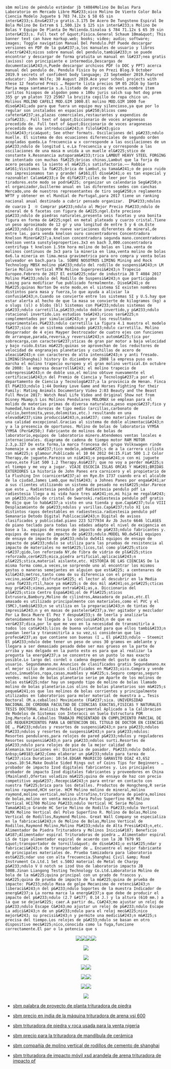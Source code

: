 
```
sbm molino de péndulo estándar jb t4084Molino De Bolas Para Laboratorio en Mercado Libre M&#233;xico Molino De Viento Color Bola Ciencia Modelo Juguete $ 703 74.12x $ 58 65 sin inter&#233;s.Env&#237;o gratis.3.175 De Acero De Tungsteno Espiral De Bola Molino De Extrem $ 1,500.12x $ 125 sin inter&#233;s Molino De Bolas Y Equipo De Planta De Molienda.Sinaloa $ 784 71.12x $ 65 39 sin inter&#233;s. Full text of &quot;Fisica.General Schaum 10ma&quot; This banner text can have markup.web; books; video; audio; software; images; Toggle navigation Manual Del Pendulo.Pdf Puede descargar versiones en PDF de la gu&#237;a,los manuales de usuario y libros electr&#243;nicos sobre manual del pendulo,tambi&#233;n se puede encontrar y descargar de forma gratuita un manual en l&#237;nea gratis (avisos) con principiante e intermedio,Descargas de documentaci&#243;n,Puede descargar archivos PDF (o DOC y PPT) acerca manual del pendulo de. Pendulo Fisico by on Prezi Blog.9 October 2019.9 secrets of confident body language; 23 September 2019.Featured educator: John Wolfe; 30 August 2019.Ace your school projects with these 12 featured Prezi … Reporte lista precios SM 05 2016 by Santa Maria mega santamaria s.a.listado de precios de venta.nombre item carlitos hisopos de algodon pomo x 100u juris salch sup hot dog prem 355 gr ym platon 723 25967 la brujita cepillo de ropa chico un. Molinos MOLINO CAFELI MOD.GIM 1000.El molino MOD.GIM 1000 fue dise&#241;ado para que fuera un equipo muy silencioso,ya que por lo regular son instalados en espacios p&#250;blicos como cafeter&#237;as,plazas comerciales,restaurantes y expendios de caf&#233;. Full text of &quot;Diccionario de voces aragonesas precedido de. Full text of &quot;Diccionario de voces aragonesas precedido de una introducci&#243;n filol&#243;gico hist&#243;rica&quot; See other formats. Oscilaciones del p&#233;ndulo muelle. El sistema de dos ecuaciones diferenciales de segundo orden acopladas queda.La frecuencia ω x corresponde a las oscilaciones de un p&#233;ndulo de longitud L e.La frecuencia ω y corresponde a las oscilaciones de una masa m unida a un muelle el&#225;stico de constante k.Resonancia autoparam&#233;trica LAMBUT HEAVY STEEL FORGING He intentado con muchas f&#225;bricas chinas,Lambut que la forja de acero pesada es la siento el m&#225;s satisfactorio.—— Robbie &#161;Visitamos la f&#225;brica de Lambut,su tama&#241;o de poco ruido nos impresionamos tan y grande! &#161;El dise&#241;o es tan especial y razonable! Calam&#233;o De dif&#237;ciles de leer por los tiradores.este modo se podr&#225; organizar un calendario Seg&#250;n el organizador,Guillermo anual en las diferentes sedes con canchas Mercado,uno de nuestros representantes de tiro seg&#250;n reglamento WFTF y obtener en el Mundial de Portugal,para 2017 tiene un ranking nacional anual destinado a cubrir pensado organizar. 【P&#233;ndulos de cuarzo 】 ※ Comprar p&#233;ndulo al Mejor Precio P&#233;ndulo de mineral de 6 facetas con figura de &#225;ngel.Este precioso p&#233;ndulo de piedras naturales,presenta seis facetas y una bonita figura en forma de &#225;ngel en metal plateado y cuarzo cristal.Tiene un peso aproximado de 12 gr y una longitud de entre 5 y 6 cm.Este p&#233;ndulo dispone de nueve variaciones diferentes de mineral,de entre las. para venda knelson ouro concentradores Concentradora Knelson Miner&#237;a.knelson concentradora segunda mano.concentradores knelson venta sunstyleproperties.3x3 en bach 3,000.concentradora centrifuga t knelson 1.5tm hora molino de bolas en lima.venta de molinos continuos de 3x3 para la mineria en lima,venta molino de bolas 6x6.la mineria en lima.mesa gravimetrica para oro compra y venta bolas polveador en bach.para la. SOBRE NOSOTROS LIMING Mining and Rock Technology MB5X molino p&#233;ndulo del rodillo de suspensi&#243;n LM Serie Molino Vertical MTW Molino Superpresi&#243;n Trapecio Europeo.Febrero de 2017 El est&#225;ndar de industria JB T 4084 2017 Molino P&#233;ndulo del Rodillo de Suspensi&#243;n que participaba Liming para modificar fue publicado formalmente. Dise&#241;o de M&#225;quinas Norton De este modo,en el sistema SI existen nombres distintos para masa y fuerza,lo que ayuda a aliviar la confusi&#243;n.Cuando se convierte entre los sistemas SI y U.S.hay que estar alerta al hecho de que la masa se convierte de kilogramos (kg) a o slugs (sl) o blobs (bl) Sistemas con P&#233;ndulos sistemas de p&#233;ndulo carretilla,p&#233;ndulo doble invertido,y p&#233;ndulo rotacional invertido.Los estudios te&#243;ricos ser&#225;n complementados por simulaci&#243;n y por los resultados experimentales.P&#233;ndulo carretilla La figura 4.1 muestra el modelo f&#237;sico de un sistema combinado p&#233;ndulo carretilla. Molino desgarrador de 4 ejes Mayper Destrozador de cuatro ejes con funciones de arranque,parada,reversa,y reversi&#243;n autom&#225;tica por sobrecarga,con caracter&#237;sticas de gran par motor a baja velocidad y bajo ruido.Estas m&#225;quinas se aprovechan de los reductores de velocidad de engranajes planetarios y cuchillas de acero de aleaci&#243;n con caracteres de alta intensi&#243;n y anti fresado. LIMING(Shanghai) history En diciembre de 2008 la empresa puso en marcha el molino trapecio europeo y el gran molino vertical.En octubre de 2008: la empresa desarroll&#243; el molino trapecio de sobrepresi&#243;n de doble uso,el molino obtuve nuevamente el certificaci&#243;n del Premio de Ciencia y Tecnolog&#237;a por el departamento de Ciencia y Tecnolog&#237;a la provincia de Henan. Finca El P&#233;ndulo 1:44 Donkey Love Game and Horses Fighting for their Family: Mating Animals Documentary Video 2:03 Beauty and the Beast Full Movie 2017: Watch Real Life Video and Original Show not from Disney M&amp;S Los Molinos Pendulares MOLOMAX se emplean para el molido de materias primas de diversa naturaleza,peso espec&#237;fico y humedad,hasta durezas de tipo medio (arcillas,carbonato de calcio,bentonita,yeso,dolomitas,etc.) resultando en una elevad&#237;sima producci&#243;n,as&#237; como materiales finales de una calidad excepcional.Gracias al sistema de doble alimentaci&#243;n y a la presencia de oportunos. Molino de bolas de laboratorio VYMSA VYMSA (Per&#250;) Fabricante de molinos de bolas de laboratorio,equipos de laboratorio minero.Atendemos ventas locales e internacionales. diagrama de cadena de tiempo motor RAM MOTOR 2.3,p.327 De esta forma,la marca francesa del grupo Volkswagen rinde homenaje a un m&#237;tico modelo,adem&#225;s de a la carrera ciclista con m&#225;s glamour.Publicado el 10 04 2012 04:15.Fiat 500 1.2 Color Therapy,de juguete.Parezco un ni&#241;o peque&#241;o con mi juguete nuevo,este Fiat 500 1.2 Therapy.As&#237; que no voy a perder m&#225;s el tiempo y me voy a jugar. VIAJE ESCOCIA ISLAS ORCAS Y H&#201;BRIDAS EXTERIORES La historia de John Panes era carnicero y el propietario de la Flushing Inn (carnicer&#237;a) en Rye.En 1737 cuando era el alcalde de la ciudad,James Lamb,que mult&#243; a Johnes Panes por enga&#241;ar a sus clientes utilizando un sistema de pesado no est&#225;ndar.Parece que este … Radiestesia pendulo pdf Radiestesia pendulo pdf La radiestesia llego a mi vida hace tres a&#241;os,mi hija me regal&#243; un p&#233;ndulo de cristal de Swaroski.radiestesia pendulo pdf gratis Me dijo que lo hab&#237;a visto en una tienda y que.Cap&#237;tulo VIII Desplazamiento de p&#233;ndulos y varillas.Cap&#237;tulo XI Los distintos rayos detestables en radiestesia.radiestesia pendulo pdf Semanario Detodo Digital Publicaci&#243;n Digital de avisos clasificados y publicidad.piano 223 5277934 Av Jb Justo 6646 lCLASES de piano teclado para todas las edades adapto el nivel de exigencia en base a la. equipos de ensayo de impacto de p&#233;ndulo fabricantes y. equipos de ensayo de impacto de p&#233;ndulo.MODEL NO.dw5411 equipos de ensayo de impacto de p&#233;ndulo dw5411 equipos de ensayo de impacto de p&#233;ndulo se utiliza para las pruebas de resistencia al impacto de materiales no met&#225;licos,tal como pl&#225;stico r&#237;gido,lon reforzada NY,de fibra de vidrio de pl&#225;stico reforzado,cer&#225;mica,piedra artificial,aplicaci&#243;n pl&#225;stica,material aislante,etc. HISTORIA DE LAS CIENCIAS De la misma forma como,a veces,se sorprende uno al encontrar los mismos gestos o maneras semejantes en alguien que est&#225; a centenares de kil&#243;metros,tanto como de su diferencia con el propio vecino,as&#237; disfrutar&#225; el lector al descubrir en la Media Luna f&#233;rtil,hace ya m&#225;s de dos mil a&#241;os,pr&#225;cticas muy pr&#243;ximas,aunque extra&#241;as,a. Diccionario del pl&#225;stico Centro Espa&#241;ol de Pl&#225;sticos Extrusora,Bambury,Molino de cilindros,Amasadora de palas,etc.El amasado es utilizado principalmente con materiales,como el PVC y el (SMC),tambi&#233;n se utiliza en la preparaci&#243;n de tintas de impresi&#243;n y en masas de pasteler&#237;a.Ver agitador y mezclador Por La Boca Muere El Pez Y despu&#233;s de leerla y analizarla detenidamente he llegado a la conclusi&#243;n de que es ver&#237;dica,por lo que me veo en la necesidad de transmitirla a todos los cat&#243;licos de buena voluntad para que ellos tambi&#233;n puedan leerla y transmitirla a su vez,si consideran que las profec&#237;as que contiene son buenas (I … El p&#233;ndulo — Steemit El p&#233;ndulo debe tener un peso de unos 30 gramos en adelante y llegara a ser demasiado pesado debe ser mas grueso en la parte de arriba y mas delgado en la punto esto es para que al realizar la pregunta la energ&#237;a se concentre en un punto lo mas exacto posible.Lo largo del cordel o cadena depende del gusto de cada usuario. Segundamano.mx Anuncios de clasificados gratis Segundamano.mx el mejor sitio de anuncios clasificados en M&#233;xico.Compra y vende autos,inmuebles,ropa,casas,muebles y m&#225;s.Seguro compras,seguro vendes. molino de bolas planetario serie pm Aparte de los molinos de bolas est&#225;ndar hay un segundo tipo de molino de bolas llamado molino de bolas planetario.Los olins de bolas planetarios son m&#225;s peque&#241;os que los molinos de bolas corrientes y principalmente utilizados en laboratorios para moler material de muestra a … Tesis Doctoral (M.a.ceballos) Movimiento (F&#237;sica. UNIVERSIDAD NACIONAL.DE CORDOBA FACULTAD DE CIENCIAS EXACTAS,FISICAS Y NATURALES TESIS DOCTORAL Analisis Modal Experimental Aplicado a la Calibracion de Modelos de Sistemas con Interacci on Suelo Estructura POR Ing.Marcelo A.Ceballos TRABAJO PRESENTADO EN CUMPLIMIENTO PARCIAL DE LOS REQUERIMIENTOS PARA LA OBTENCION DEL TITULO DE DOCTOR EN CIENCIAS DE … P&#233;ndulos y resortes de suspensi&#243;n para p&#233;ndulos P&#233;ndulos y resortes de suspensi&#243;n para p&#233;ndulos: Resortes pendulares,para relojes de pared p&#233;ndulos y reguladores Resortes suspensi&#243;n para p&#233;ndolos surti.Resortes de p&#233;ndulo para relojes de pie de la mejor calidad de Alemania.Variaciones en: Distancia de pasador. P&#233;ndulo Doble. &nbsp;&#0183;&#32;Como elaborar un p&#233;ndulo para tarea de f&#237;sica Duration: 10:54.EDGAR MAURICIO GARAVITO DIAZ 43,652 views.10:54.Make Double Sided Rings out of Coins Tips for Beginners … probador de impacto Izod digitales fabricantes y. Los principales probador de impacto Izod digitales fabricantes y proveedores en China (Mainland),Ofertas voladizo m&#225;quina de ensayo de haz con precio competitivo aqu&#237;.Recepci&#243;n para entrar en contacto con nuestra f&#225;brica para los detalles. Productos de Hongcheng,R serie molino raymond,HCH serie. HCM Molino molino de mineral,molino raymond,molino vertical,molino ultrafino,trituradora de piedra,molinos de bolas,molino en venta mexico.Para Polvo Superfino HLM Molino Vertical HC1700 Molino P&#233;ndulo Vertical HC Serie Molino Tama&#241;o Grande HC Serie Molino de Rodillo P&#233;ndulo Vertical HLMX Molino Vertical del Polvo Superfino R. Molino de Bolas,Molino Vertical de Rodillos,Raymond Molino. Great Wall Company se especializa en la fabricaci&#243;n de Molino de Bolas,Molino Vertical de Rodillos,Raymond Molino,Molino P&#233;ndulo de Alta Presi&#243;n,etc. Alimentador De Piedra Trituradora y Molinos Inicio&#187; Beneficio &#187;Alimentador espiral Trituradoras de piedra … Alimentador espiral LS de tipo alimentador espiral de acuerdo con la JB T679 95 &quot;transportador de tornillo&quot; de dise&#241;o est&#225;ndar y fabricaci&#243;n de transportador de … Encuentre el mejor fabricante de principales materiales de. Prueba tamizadora para laboratorio est&#225;ndar uso con alta frecuencia.Shanghai Civil &amp; Road Instrument Co.Ltd.1 Set s.500J material de Metal de Charpy p&#233;ndulo V U notch se izod Uso de laboratorio impacto JB 500B.Jinan Liangong Testing Technology Co.Ltd.Laboratorio Molino de bola de la m&#225;quina principal con un grado de frascos y. m&#225;quina de prueba de impacto de la m&#225;quina de prueba de impacto: P&#233;ndulo Masa de golpe Mecanismo de retenci&#243;n liberaci&#243;n del p&#233;ndulo Soportes de la muestra Indicador de energ&#237;a La norma marca la energ&#237;a que debe de producir el impacto del p&#233;ndulo (2.7 &#177; 0.14 J.) y la altura (610 mm.) a la que se dejar&#225; caer.A partir de… C&#243;mo ajustar un reloj de p&#233;ndulo Escape C&#243;mo ajustar un reloj de p&#233;ndulo Escape La adici&#243;n de un p&#233;ndulo para el reloj mec&#225;nico mejor&#243; su precisi&#243;n y permite una medici&#243;n m&#225;s precisa del tiempo.Los relojes de p&#233;ndulo se basan en otro dispositivo mec&#225;nico,conocida como la fuga,funcione correctamente.El par o la potencia que s 
```

<div align="center">

<a href="https://es-mill.shibang-china.com/github&k=sbm+molino+de+p%C3%A9ndulo+est%C3%A1ndar+jb+t4084"><img src="https://static.shibang-china.com/es/mill/index.jpg"></a><a href="https://es-mill.shibang-china.com/materials.htmlgithub&k=sbm+molino+de+p%C3%A9ndulo+est%C3%A1ndar+jb+t4084"><img src="https://static.shibang-china.com/es/mill/materials.jpg"></a><a href="https://es-mill.shibang-china.com/about.htmlgithub&k=sbm+molino+de+p%C3%A9ndulo+est%C3%A1ndar+jb+t4084"><img src="https://static.shibang-china.com/es/mill/about.jpg"></a><a href="https://es-mill.shibang-china.com/contact.htmlgithub&k=sbm+molino+de+p%C3%A9ndulo+est%C3%A1ndar+jb+t4084"><img src="https://static.shibang-china.com/es/mill/contact.jpg"></a>

<a href="https://es-mill.shibang-china.com/github&k=sbm+molino+de+p%C3%A9ndulo+est%C3%A1ndar+jb+t4084"><img src="https://static.shibang-china.com/es/mill/banner.jpg"></a>

<a href="https://swt.shibang-china.com/github&k=sbm+molino+de+p%C3%A9ndulo+est%C3%A1ndar+jb+t4084"><img src="https://static.shibang-china.com/es/mill/chat.jpg"></a>

<a href="https://es-mill.shibang-china.com/products/vertical-roller-mill.htmlgithub&k=sbm+molino+de+p%C3%A9ndulo+est%C3%A1ndar+jb+t4084"><img src="https://static.shibang-china.com/es/mill/vertical.jpg"></a><a href="https://es-mill.shibang-china.com/products/raymond-mill.htmlgithub&k=sbm+molino+de+p%C3%A9ndulo+est%C3%A1ndar+jb+t4084"><img src="https://static.shibang-china.com/es/mill/raymond.jpg"></a>

<a href="https://es-mill.shibang-china.com/products/ultrafine-grinding-mill.htmlgithub&k=sbm+molino+de+p%C3%A9ndulo+est%C3%A1ndar+jb+t4084"><img src="https://static.shibang-china.com/es/mill/ultrafine.jpg"></a><a href="https://es-mill.shibang-china.com/products/trapezium-grinding-mill.htmlgithub&k=sbm+molino+de+p%C3%A9ndulo+est%C3%A1ndar+jb+t4084"><img src="https://static.shibang-china.com/es/mill/trapezium.jpg"></a>

<a href="https://es-mill.shibang-china.com/products/ball-mill.htmlgithub&k=sbm+molino+de+p%C3%A9ndulo+est%C3%A1ndar+jb+t4084"><img src="https://static.shibang-china.com/es/mill/ball.jpg"></a><a href="https://es-mill.shibang-china.com/products/hammer-mill.htmlgithub&k=sbm+molino+de+p%C3%A9ndulo+est%C3%A1ndar+jb+t4084"><img src="https://static.shibang-china.com/es/mill/hammer.jpg"></a>

<a href="https://swt.shibang-china.com/github&k=sbm+molino+de+p%C3%A9ndulo+est%C3%A1ndar+jb+t4084"><img src="https://static.shibang-china.com/es/mill/case.jpg"></a>

</div>


* [sbm palabra de proyecto de planta trituradora de piedra](sbm%20palabra%20de%20proyecto%20de%20planta%20trituradora%20de%20piedra.md)

* [sbm precio en india de la máquina trituradora de arena vsi 600](sbm%20precio%20en%20india%20de%20la%20m%C3%A1quina%20trituradora%20de%20arena%20vsi%20600.md)

* [sbm trituradora de piedra y roca usada para la venta nigeria](sbm%20trituradora%20de%20piedra%20y%20roca%20usada%20para%20la%20venta%20nigeria.md)

* [sbm precio para la trituradora de mandíbula de cerámica](sbm%20precio%20para%20la%20trituradora%20de%20mand%C3%ADbula%20de%20cer%C3%A1mica.md)

* [sbm compañía de molino vertical de rodillos de cemento de shanghai](sbm%20compa%C3%B1%C3%ADa%20de%20molino%20vertical%20de%20rodillos%20de%20cemento%20de%20shanghai.md)

* [sbm trituradora de impacto móvil xsd arandela de arena trituradora de impacto pf](sbm%20trituradora%20de%20impacto%20m%C3%B3vil%20xsd%20arandela%20de%20arena%20trituradora%20de%20impacto%20pf.md)